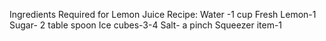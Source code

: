 Ingredients Required for Lemon Juice Recipe:
Water -1 cup
Fresh Lemon-1
Sugar- 2 table spoon
Ice cubes-3-4
Salt- a pinch
Squeezer item-1